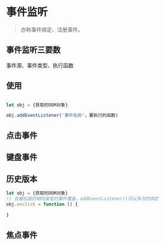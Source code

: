 # 事件监听

> 亦称事件绑定、注册事件。

## 事件监听三要数

事件源、事件类型、执行函数

## 使用

```js

let obj = {获取的DOM对象}

obj.addEventListener('事件名称'，要执行的函数)

```

## 点击事件

## 键盘事件

## 历史版本

```js
let obj = {获取的DOM对象}
// 会被后面的相同类型的事件覆盖，addEventListener()可以多次的绑定
obj.onclick = function () {
    
}

```

## 焦点事件